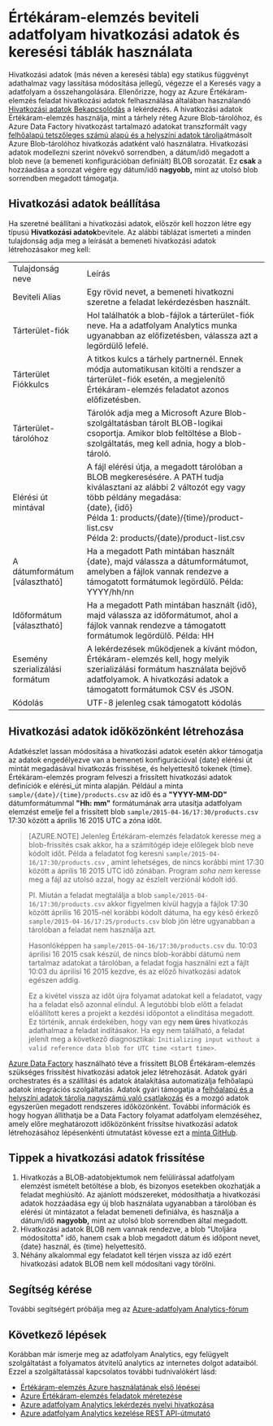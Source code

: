 <properties
    pageTitle="Értékáram-elemzés használata a hivatkozási adatok és keresési táblák |} Microsoft Azure"
    description="Értékáram-elemzés lekérdezés hivatkozási adatok használata"
    keywords="a keresési tábla, hivatkozási adatok"
    services="stream-analytics"
    documentationCenter=""
    authors="jeffstokes72"
    manager="jhubbard"
    editor="cgronlun"/>

<tags
    ms.service="stream-analytics"
    ms.devlang="na"
    ms.topic="article"
    ms.tgt_pltfrm="na"
    ms.workload="data-services"
    ms.date="09/26/2016"
    ms.author="jeffstok"/>

# <a name="using-reference-data-or-lookup-tables-in-a-stream-analytics-input-stream"></a>Értékáram-elemzés beviteli adatfolyam hivatkozási adatok és keresési táblák használata

Hivatkozási adatok (más néven a keresési tábla) egy statikus függvényt adathalmaz vagy lassítása módosítása jellegű, végezze el a Keresés vagy a adatfolyam a összehangolására. Ellenőrizze, hogy az Azure Értékáram-elemzés feladat hivatkozási adatok felhasználása általában használandó [Hivatkozási adatok Bekapcsolódás](https://msdn.microsoft.com/library/azure/dn949258.aspx) a lekérdezés. A hivatkozási adatok Értékáram-elemzés használja, mint a tárhely réteg Azure Blob-tárolóhoz, és Azure Data Factory hivatkozást tartalmazó adatokat transzformált vagy [felhőalapú tetszőleges számú alapú és a helyszíni adatok tárolja](../data-factory/data-factory-data-movement-activities.md)átmásolt Azure Blob-tárolóhoz hivatkozás adatként való használatra. Hivatkozási adatok modellezni szerint növekvő sorrendben, a dátum/idő megadott a blob neve (a bemeneti konfigurációban definiált) BLOB sorozatát. Ez **csak** a hozzáadása a sorozat végére egy dátum/idő **nagyobb,** mint az utolsó blob sorrendben megadott támogatja.

## <a name="configuring-reference-data"></a>Hivatkozási adatok beállítása

Ha szeretné beállítani a hivatkozási adatok, először kell hozzon létre egy típusú **Hivatkozási adatok**bevitele. Az alábbi táblázat ismerteti a minden tulajdonság adja meg a leírását a bemeneti hivatkozási adatok létrehozásakor meg kell:

<table>
<tbody>
<tr>
<td>Tulajdonság neve</td>
<td>Leírás</td>
</tr>
<tr>
<td>Beviteli Alias</td>
<td>Egy rövid nevet, a bemeneti hivatkozni szeretne a feladat lekérdezésben használt.</td>
</tr>
<tr>
<td>Tárterület-fiók</td>
<td>Hol találhatók a blob-fájlok a tárterület-fiók neve. Ha a adatfolyam Analytics munka ugyanabban az előfizetésben, válassza azt a legördülő lefelé.</td>
</tr>
<tr>
<td>Tárterület Fiókkulcs</td>
<td>A titkos kulcs a tárhely partnernél. Ennek módja automatikusan kitölti a rendszer a tárterület-fiók esetén, a megjelenítő Értékáram-elemzés feladatot azonos előfizetésben.</td>
</tr>
<tr>
<td>Tárterület-tárolóhoz</td>
<td>Tárolók adja meg a Microsoft Azure Blob-szolgáltatásban tárolt BLOB-logikai csoportja. Amikor blob feltöltése a Blob-szolgáltatás, meg kell adnia, hogy a blob-tároló.</td>
</tr>
<tr>
<td>Elérési út mintával</td>
<td>A fájl elérési útja, a megadott tárolóban a BLOB megkeresésére. A PATH tudja kiválasztani az alábbi 2 változót egy vagy több példány megadása:<BR>{date}, {idő}<BR>Példa 1: products/{date}/{time}/product-list.csv<BR>Példa 2: products/{date}/product-list.csv
</tr>
<tr>
<td>A dátumformátum [választható]</td>
<td>Ha a megadott Path mintában használt {date}, majd válassza a dátumformátumot, amelyben a fájlok vannak rendezve a támogatott formátumok legördülő. Példa: YYYY/hh/nn</td>
</tr>
<tr>
<td>Időformátum [választható]</td>
<td>Ha a megadott Path mintában használt {idő}, majd válassza az időformátumot, ahol a fájlok vannak rendezve a támogatott formátumok legördülő. Példa: HH</td>
</tr>
<tr>
<td>Esemény szerializálási formátum</td>
<td>A lekérdezések működjenek a kívánt módon, Értékáram-elemzés kell, hogy melyik szerializálási formátum használata bejövő adatfolyamok. A hivatkozási adatok a támogatott formátumok CSV és JSON.</td>
</tr>
<tr>
<td>Kódolás</td>
<td>UTF-8 jelenleg csak támogatott kódolás</td>
</tr>
</tbody>
</table>

## <a name="generating-reference-data-on-a-schedule"></a>Hivatkozási adatok időközönként létrehozása

Adatkészlet lassan módosítása a hivatkozási adatok esetén akkor támogatja az adatok engedélyezve van a bemeneti konfigurációval {date} elérési út mintát megadásával hivatkozás frissítése, és helyettesítő tokenek {time}. Értékáram-elemzés program felveszi a frissített hivatkozási adatok definíciók e elérési_út minta alapján. Például a minta `sample/{date}/{time}/products.csv` az idő és a **"YYYY-MM-DD"** dátumformátummal **"Hh: mm"** formátumának arra utasítja adatfolyam elemzést emelje fel a frissített blob `sample/2015-04-16/17:30/products.csv` 17:30 között a április 16 2015 UTC a zóna időt.

> [AZURE.NOTE] Jelenleg Értékáram-elemzés feladatok keresse meg a blob-frissítés csak akkor, ha a számítógép ideje előlegek blob neve kódolt időt. Példa a feladatot fog keresni `sample/2015-04-16/17:30/products.csv` , amint lehetséges, de nincs korábbi mint 17:30 között a április 16 2015 UTC idő zónában. Program *soha nem* keresse meg a fájl az utolsó azzal, hogy az észlelt verziónál kódolt idő.
> 
> Pl. Miután a feladat megtalálja a blob `sample/2015-04-16/17:30/products.csv` akkor figyelmen kívül hagyja a fájlok 17:30 között április 16 2015-nél korábbi kódolt dátuma, ha egy késő érkező `sample/2015-04-16/17:25/products.csv` blob jön létre ugyanabban a tárolóban a feladat nem használja azt.
> 
> Hasonlóképpen ha `sample/2015-04-16/17:30/products.csv` du. 10:03 áprilisi 16 2015 csak készül, de nincs blob-korábbi dátumú nem tartalmaz adatokat a tárolóban, a feladat fogja használni ezt a fájlt 10:03 du áprilisi 16 2015 kezdve, és az előző hivatkozási adatok egészen addig.
> 
> Ez a kivétel vissza az időt újra folyamat adatokat kell a feladatot, vagy ha a feladat első azonnal elindul. A legutóbbi blob előtt a feladat előállított keres a projekt a kezdési időpontot a elindítása megadott. Ez történik, annak érdekében, hogy van egy **nem üres** hivatkozás adathalmaz a feladat indításakor. Ha egy nem található, a feladat jelenít meg a következő diagnosztikai: `Initializing input without a valid reference data blob for UTC time <start time>`.


[Azure Data Factory](https://azure.microsoft.com/documentation/services/data-factory/) használható téve a frissített BLOB Értékáram-elemzés szükséges frissítést hivatkozási adatok jelez létrehozását. Adatok gyári orchestrates és a szállítási és adatok átalakítása automatizálja felhőalapú adatok integrációs szolgáltatás. Adatok gyári támogatja a [felhőalapú és a helyszíni adatok tárolja nagyszámú való csatlakozás](../data-factory/data-factory-data-movement-activities.md) és a mozgó adatok egyszerűen megadott rendszeres időközönként. További információk és hogy hogyan állíthatja be a Data Factory folyamat adatfolyam elemzéséhez, amely előre meghatározott időközönként frissítse hivatkozási adatok létrehozásához lépésenkénti útmutatást kövesse ezt a [minta GitHub](https://github.com/Azure/Azure-DataFactory/tree/master/Samples/ReferenceDataRefreshForASAJobs).

## <a name="tips-on-refreshing-your-reference-data"></a>Tippek a hivatkozási adatok frissítése ##

1. Hivatkozás a BLOB-adatobjektumok nem felülírással adatfolyam elemzést ismételt betöltése a blob, és bizonyos esetekben okozhatják a feladat meghiúsító. Az ajánlott módszereket, módosíthatja a hivatkozási adatok hozzáadása egy új blob használata ugyanabban a tárolóban és elérési út mintázatot a feladat bemeneti definiálva, és használja a dátum/idő **nagyobb,** mint az utolsó blob sorrendben által megadott.
2.  Hivatkozási adatok BLOB nem vannak rendezve, a blob "Utoljára módosította" idő, hanem csak a blob megadott dátum és időpont nevet, {date} használ, és {time} helyettesítő.
3.  Néhány alkalommal egy feladatot kell térjen vissza az idő ezért hivatkozási adatok BLOB nem kell módosítani vagy törölni.

## <a name="get-help"></a>Segítség kérése
További segítségért próbálja meg az [Azure-adatfolyam Analytics-fórum](https://social.msdn.microsoft.com/Forums/en-US/home?forum=AzureStreamAnalytics)

## <a name="next-steps"></a>Következő lépések
Korábban már ismerje meg az adatfolyam Analytics, egy felügyelt szolgáltatást a folyamatos átvitelű analytics az internetes dolgot adataiból. Ezzel a szolgáltatással kapcsolatos további tudnivalókért lásd:

- [Értékáram-elemzés Azure használatának első lépései](stream-analytics-get-started.md)
- [Azure Értékáram-elemzés feladatok méretezése](stream-analytics-scale-jobs.md)
- [Azure adatfolyam Analytics lekérdezés nyelvi hivatkozása](https://msdn.microsoft.com/library/azure/dn834998.aspx)
- [Azure adatfolyam Analytics kezelése REST API-útmutató](https://msdn.microsoft.com/library/azure/dn835031.aspx)

<!--Link references-->
[stream.analytics.developer.guide]: ../stream-analytics-developer-guide.md
[stream.analytics.scale.jobs]: stream-analytics-scale-jobs.md
[stream.analytics.introduction]: stream-analytics-introduction.md
[stream.analytics.get.started]: stream-analytics-get-started.md
[stream.analytics.query.language.reference]: http://go.microsoft.com/fwlink/?LinkID=513299
[stream.analytics.rest.api.reference]: http://go.microsoft.com/fwlink/?LinkId=517301
